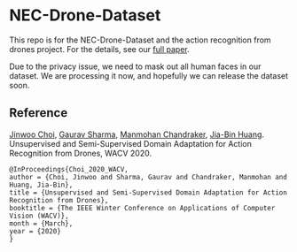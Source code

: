 # NEC-Drone-Dataset
This repo is for the NEC-Drone-Dataset and the action recognition from drones project. For the details, see our [full paper](http://openaccess.thecvf.com/content_WACV_2020/papers/Choi_Unsupervised_and_Semi-Supervised_Domain_Adaptation_for_Action_Recognition_from_Drones_WACV_2020_paper.pdf).

Due to the privacy issue, we need to mask out all human faces in our dataset. We are processing it now, and hopefully we can release the dataset soon.

## Reference
[Jinwoo Choi](https://sites.google.com/site/jchoivision/), [Gaurav Sharma](https://grvsharma.com/), [Manmohan Chandraker](https://cseweb.ucsd.edu/~mkchandraker/), [Jia-Bin Huang](https://filebox.ece.vt.edu/~jbhuang/index.html). Unsupervised and Semi-Supervised Domain Adaptation for Action Recognition from Drones, WACV 2020.

```
@InProceedings{Choi_2020_WACV,
author = {Choi, Jinwoo and Sharma, Gaurav and Chandraker, Manmohan and Huang, Jia-Bin},
title = {Unsupervised and Semi-Supervised Domain Adaptation for Action Recognition from Drones},
booktitle = {The IEEE Winter Conference on Applications of Computer Vision (WACV)},
month = {March},
year = {2020}
}
```
